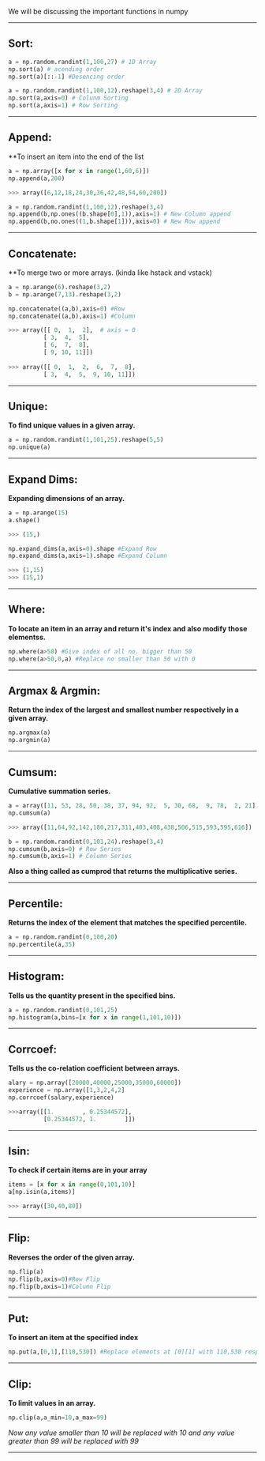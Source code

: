 We will be discussing the important functions in numpy

---
## Sort:

```python
a = np.random.randint(1,100,27) # 1D Array
np.sort(a) # acending order
np.sort(a)[::-1] #Desencing order

a = np.random.randint(1,100,12).reshape(3,4) # 2D Array
np.sort(a,axis=0) # Colunm Sorting
np.sort(a,axis=1) # Row Sorting
```
---
## Append:
**To insert an item into the end of the list
```python
a = np.array([x for x in range(1,60,6)])
np.append(a,200)

>>> array([6,12,18,24,30,36,42,48,54,60,200])

a = np.random.randint(1,100,12).reshape(3,4)
np.append(b,np.ones((b.shape[0],1)),axis=1) # New Column append
np.append(b,no.ones((1,b.shape[1])),axis=0) # New Row append
```
---
## Concatenate:
**To merge two or more arrays. (kinda like hstack and vstack)
```python
a = np.arange(6).reshape(3,2)
b = np.arange(7,13).reshape(3,2)

np.concatenate((a,b),axis=0) #Row 
np.concatenate((a,b),axis=1) #Column

>>> array([[ 0,  1,  2],  # axis = 0
          [ 3,  4,  5],
	      [ 6,  7,  8],
          [ 9, 10, 11]])
          
>>> array([[ 0,  1,  2,  6,  7,  8],
          [ 3,  4,  5,  9, 10, 11]])
```
---
## Unique:
**To find unique values in a given array.**
```python
a = np.random.randint(1,101,25).reshape(5,5)
np.unique(a)
```
---
## Expand Dims:
**Expanding dimensions of an array.**
```python
a = np.arange(15)
a.shape()

>>> (15,)

np.expand_dims(a,axis=0).shape #Expand Row
np.expand_dims(a,axis=1).shape #Expand Column

>>> (1,15)
>>> (15,1)
```
---
## Where:
**To locate an item in an array and return it's index and also modify those elementss.**
```python
np.where(a>50) #Give index of all no. bigger than 50
np.where(a>50,0,a) #Replace no smaller than 50 with 0
```
---
## Argmax & Argmin:
**Return the index of the largest and smallest number respectively in a given array.**
```python
np.argmax(a)
np.argmin(a)
```
---
## Cumsum:
**Cumulative summation series.**
```python
a = array([11, 53, 28, 50, 38, 37, 94, 92,  5, 30, 68,  9, 78,  2, 21])
np.cumsum(a)

>>> array([11,64,92,142,180,217,311,403,408,438,506,515,593,595,616])
```
```python
b = np.random.randint(0,101,24).reshape(3,4)
np.cumsum(b,axis=0) # Row Series
np.cumsum(b,axis=1) # Column Series
```
**Also a thing called as cumprod that returns the multiplicative series.**

---
## Percentile:
**Returns the index of the element that matches the specified percentile.**
```python
a = np.random.randint(0,100,20)
np.percentile(a,35)
```
---
## Histogram:
**Tells us the quantity present in the specified bins.**
```python
a = np.random.randint(0,101,25)
np.histogram(a,bins=[x for x in range(1,101,10)])
```
---
## Corrcoef:
**Tells us the co-relation coefficient between arrays.**
```python
alary = np.array([20000,40000,25000,35000,60000])
experience = np.array([1,3,2,4,2]
np.corrcoef(salary,experience)

>>>array([[1.        , 0.25344572],
          [0.25344572, 1.        ]])
```
---
## Isin:
**To check if certain items are in your array**
```python
items = [x for x in range(0,101,10)]
a[np.isin(a,items)]

>>> array([30,40,80])
```
---
## Flip:
**Reverses the order of the given array.**
```python
np.flip(a)
np.flip(b,axis=0)#Row Flip
np.flip(b,axis=1)#Column Flip
```
---
## Put:
**To insert an item at the specified index**
```python
np.put(a,[0,1],[110,530]) #Replace elements at [0][1] with 110,530 respectively 
```
---
## Clip:
**To limit values in an array.**
```python
np.clip(a,a_min=10,a_max=99)
```
*Now any value smaller than 10 will be replaced with 10 and any value greater than 99 will be replaced with 99*

---
